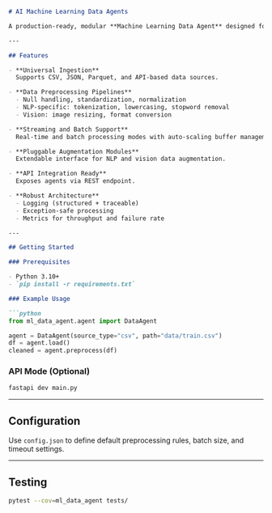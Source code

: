

```markdown
# AI Machine Learning Data Agents

A production-ready, modular **Machine Learning Data Agent** designed for intelligent ingestion, preprocessing, and management of structured and unstructured datasets. Built for integration with data-centric AI platforms.

---

## Features

- **Universal Ingestion**  
  Supports CSV, JSON, Parquet, and API-based data sources.

- **Data Preprocessing Pipelines**  
  - Null handling, standardization, normalization  
  - NLP-specific: tokenization, lowercasing, stopword removal  
  - Vision: image resizing, format conversion

- **Streaming and Batch Support**  
  Real-time and batch processing modes with auto-scaling buffer management.

- **Pluggable Augmentation Modules**  
  Extendable interface for NLP and vision data augmentation.

- **API Integration Ready**  
  Exposes agents via REST endpoint.

- **Robust Architecture**  
  - Logging (structured + traceable)  
  - Exception-safe processing  
  - Metrics for throughput and failure rate

---

## Getting Started

### Prerequisites

- Python 3.10+
- `pip install -r requirements.txt`

### Example Usage

```python
from ml_data_agent.agent import DataAgent

agent = DataAgent(source_type="csv", path="data/train.csv")
df = agent.load()
cleaned = agent.preprocess(df)
````

### API Mode (Optional)

```bash
fastapi dev main.py
```

---

## Configuration

Use `config.json` to define default preprocessing rules, batch size, and timeout settings.

---

## Testing

```bash
pytest --cov=ml_data_agent tests/
```


